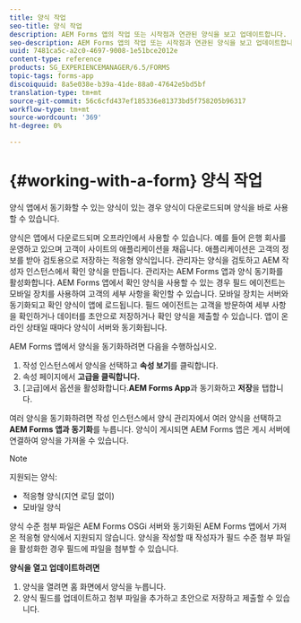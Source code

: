 ```yaml
---
title: 양식 작업
seo-title: 양식 작업
description: AEM Forms 앱의 작업 또는 시작점과 연관된 양식을 보고 업데이트합니다.
seo-description: AEM Forms 앱의 작업 또는 시작점과 연관된 양식을 보고 업데이트합니다.
uuid: 7481ca5c-a2c0-4697-9008-1e51bce2012e
content-type: reference
products: SG_EXPERIENCEMANAGER/6.5/FORMS
topic-tags: forms-app
discoiquuid: 8a5e038e-b39a-41de-88a0-47642e5bd5bf
translation-type: tm+mt
source-git-commit: 56c6cfd437ef185336e81373bd5f758205b96317
workflow-type: tm+mt
source-wordcount: '369'
ht-degree: 0%

---
```



# {#working-with-a-form} 양식 작업

양식 앱에서 동기화할 수 있는 양식이 있는 경우 양식이 다운로드되며 양식을 바로 사용할 수 있습니다.

양식은 앱에서 다운로드되며 오프라인에서 사용할 수 있습니다. 예를 들어 은행 회사를 운영하고 있으며 고객이 사이트의 애플리케이션을 채웁니다. 애플리케이션은 고객의 정보를 받아 검토용으로 저장하는 적응형 양식입니다. 관리자는 양식을 검토하고 AEM 작성자 인스턴스에서 확인 양식을 만듭니다. 관리자는 AEM Forms 앱과 양식 동기화를 활성화합니다. AEM Forms 앱에서 확인 양식을 사용할 수 있는 경우 필드 에이전트는 모바일 장치를 사용하여 고객의 세부 사항을 확인할 수 있습니다. 모바일 장치는 서버와 동기화되고 확인 양식이 앱에 로드됩니다. 필드 에이전트는 고객을 방문하여 세부 사항을 확인하거나 데이터를 초안으로 저장하거나 확인 양식을 제출할 수 있습니다. 앱이 온라인 상태일 때마다 양식이 서버와 동기화됩니다.

AEM Forms 앱에서 양식을 동기화하려면 다음을 수행하십시오.

1. 작성 인스턴스에서 양식을 선택하고 **속성 보기**&#x200B;를 클릭합니다.
1. 속성 페이지에서 **고급을 클릭합니다.**
1. [고급]에서 옵션을 활성화합니다.**AEM Forms App**&#x200B;과 동기화하고 **저장**&#x200B;을 탭합니다.

여러 양식을 동기화하려면 작성 인스턴스에서 양식 관리자에서 여러 양식을 선택하고 **AEM Forms 앱과 동기화**&#x200B;를 누릅니다. 양식이 게시되면 AEM Forms 앱은 게시 서버에 연결하여 양식을 가져올 수 있습니다.

>[!NOTE]
>
>지원되는 양식:
>
>* 적응형 양식(지연 로딩 없이)
>* 모바일 양식

>
>
양식 수준 첨부 파일은 AEM Forms OSGi 서버와 동기화된 AEM Forms 앱에서 가져온 적응형 양식에서 지원되지 않습니다. 양식을 작성할 때 작성자가 필드 수준 첨부 파일을 활성화한 경우 필드에 파일을 첨부할 수 있습니다.

**양식을 열고 업데이트하려면**

1. 양식을 열려면 홈 화면에서 양식을 누릅니다.
1. 양식 필드를 업데이트하고 첨부 파일을 추가하고 초안으로 저장하고 제출할 수 있습니다.

